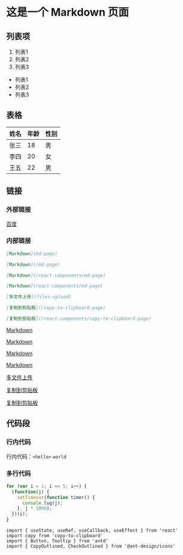 # 这是一个 Markdown 页面

## 列表项

1. 列表1
2. 列表2
3. 列表3

- 列表1
- 列表2
- 列表3

## 表格

| 姓名 | 年龄 | 性别 |
| ---- | ---- | ---- |
| 张三 | 18   | 男   |
| 李四 | 20   | 女   |
| 王五 | 22   | 男   |

## 链接

### 外部链接

[百度](https://www.baidu.com)

### 内部链接

```md
[Markdown](md-page)

[Markdown](/md-page)

[Markdown](/react-components/md-page)

[Markdown](react-components/md-page)

[多文件上传](files-upload)

[复制到剪贴板](/copy-to-clipboard-page)

[复制到剪贴板](/react-components/copy-to-clipboard-page)
```

[Markdown](md-page)

[Markdown](/md-page)

[Markdown](/react-components/md-page)

[Markdown](react-components/md-page)

[多文件上传](files-upload)

[复制到剪贴板](/copy-to-clipboard-page)

[复制到剪贴板](/react-components/copy-to-clipboard-page)

## 代码段

### 行内代码

行内代码：`<hello>` `world`

### 多行代码

```js
for (var i = 1; i <= 5; i++) {
  (function(j) {
    setTimeout(function timer() {
      console.log(j);
    }, j * 1000);
  })(i);
}
```

```tsx
import { useState, useRef, useCallback, useEffect } from 'react'
import copy from 'copy-to-clipboard'
import { Button, Tooltip } from 'antd'
import { CopyOutlined, CheckOutlined } from '@ant-design/icons'
```
